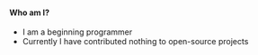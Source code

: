 #### Who am I?

- I am a beginning programmer
- Currently I have contributed nothing to open-source projects
